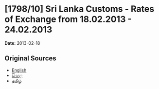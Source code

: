 # [1798/10] Sri Lanka Customs - Rates of Exchange from 18.02.2013 - 24.02.2013

**Date:** 2013-02-18

## Original Sources

- [English](https://documents.gov.lk/view/extra-gazettes/2013/2/1798-10_E.pdf)
- [සිංහල](https://documents.gov.lk/view/extra-gazettes/2013/2/1798-10_S.pdf)
- [தமிழ்](https://documents.gov.lk/view/extra-gazettes/2013/2/1798-10_T.pdf)
